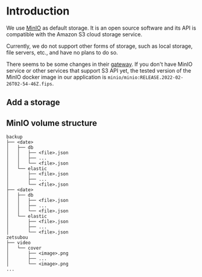 # Introduction

We use [MinIO](https://github.com/minio/minio) as default storage. It is an open source
software and its API is compatible with the Amazon S3 cloud storage service.

Currently, we do not support other forms of storage, such as local storage, file
servers, etc., and have no plans to do so.

There seems to be some changes in their
[gateway](https://min.io/docs/minio/linux/operations/install-deploy-manage/migrate-fs-gateway.html).
If you don't have MinIO service or other services that support S3 API yet, the tested
version of the MinIO docker image in our application is
`minio/minio:RELEASE.2022-02-26T02-54-46Z.fips`.

## Add a storage

## MinIO volume structure

```text
backup
├── <date>
│   ├── db
│   │   ├── <file>.json
│   │   ├── ...
│   │   └── <file>.json
│   └── elastic
│       ├── <file>.json
│       ├── ...
│       └── <file>.json
├── <date>
│   ├── db
│   │   ├── <file>.json
│   │   ├── ...
│   │   └── <file>.json
│   └── elastic
│       ├── <file>.json
│       ├── ...
│       └── <file>.json
zetsubou
├── video
│   └── cover
│       ├── <image>.png
│       ├── ...
│       └── <image>.png
...
```
